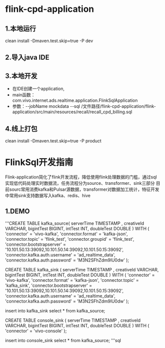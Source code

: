 # flink-cpd-application

## 1.本地运行
clean install -Dmaven.test.skip=true -P dev

## 2.导入java IDE

## 3.本地开发
* 在IDE创建一个application,
* main函数：com.vivo.internet.ads.realtime.application.FlinkSqlApplication 
* 参数：--jobName mockdata --sql /文件路径/flink-cpd-application/flink-application/src/main/resources/recall/recall_cpd_billing.sql


## 4.线上打包

clean install -Dmaven.test.skip=true -P product


# FlinkSql开发指南
Flink-application简化了flink开发流程，降低使用flink处理数据的门槛，通过sql实现低代码处理实时数据流，任务流程分为source、transformer、sink三部分
目前sourc常用消费kafka和Pulsar源数据，transformer对数据加工统计，特征开发中常用sink支持数据写入kafka、redis、hive

## 1.DEMO
'''CREATE TABLE kafka_source(
    serverTime TIMESTAMP ,
    creativeId VARCHAR,
    bigintTest BIGINT,
    intTest INT,
    doubleTest DOUBLE
) WITH (
    'connector' = 'vivo-kafka',
    'connector.format' = 'kafka-json',
    'connector.topic' = 'flink_test',
    'connector.groupid' = 'flink_test',
    'connector.bootstrapserver' = '10.101.50.13:39092,10.101.50.14:39092,10.101.50.15:39092',
    'connector.kafka.auth.username' = 'ad_realtime_data',
    'connector.kafka.auth.password' = 'M3N2SFhZdm9lU0dw'
);

CREATE TABLE kafka_sink (
    serverTime TIMESTAMP ,
    creativeId VARCHAR,
    bigintTest BIGINT,
    intTest INT,
    doubleTest DOUBLE
) WITH (
    'connector' = 'vivo-kafka',
    'connector.format' = 'kafka-json',
    'connector.topic' = 'kafka_sink',
    'connector.bootstrapserver' = '10.101.50.13:39092,10.101.50.14:39092,10.101.50.15:39092',
    'connector.kafka.auth.username' = 'ad_realtime_data',
    'connector.kafka.auth.password' = 'M3N2SFhZdm9lU0dw'
);

insert into kafka_sink select * from kafka_source;

CREATE TABLE console_sink (
    serverTime TIMESTAMP ,
    creativeId VARCHAR,
    bigintTest BIGINT,
    intTest INT,
    doubleTest DOUBLE
) WITH (
    'connector' = 'vivo-console'
);

insert into console_sink select * from kafka_source;
'''sql
